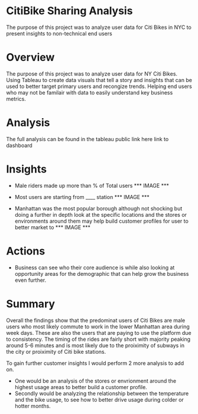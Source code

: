# CitiBike Sharing Analysis
The purpose of this project was to analyze user data for Citi Bikes in NYC to present insights to non-technical end users

# Overview
The purpose of this project was to analyze user data for NY Citi Bikes. Using Tableau to create data visuals that tell a story and insights that can be used to better target primary users and recongize trends. Helping end users who may not be familair with data to easily understand key business metrics.

# Analysis
The full analysis can be found in the tableau public link here link to dashboard

# Insights
- Male riders made up more than % of Total users
*** IMAGE ***

- Most users are starting from ____ station
*** IMAGE ***

- Manhattan was the most popular borough although not shocking but doing a further in depth look at the specific locations and the stores or environments around them may help build customer profiles for user to better market to
*** IMAGE ***

# Actions
-  Business can see who their core audience is while also looking at opportunity areas for the demographic that can help grow the business even further.

# Summary
Overall the findings show that the predominat users of Citi Bikes are male users who most likely commute to work in the lower Manhattan area during week days. These are also the users that are paying to use the platform due to consistency. The timing of the rides are fairly short with majority peaking around 5-6 minutes and is most likely due to the proiximity of subways in the city or proiximity of Citi bike stations.

To gain further customer insights I would perform 2 more analysis to add on. 
- One would be an analysis of the stores or envrionment around the highest usage areas to better build a customer profile.
- Secondly would be analyzing the relationship between the temperature and the bike usage, to see how to better drive usage during colder or hotter months.
